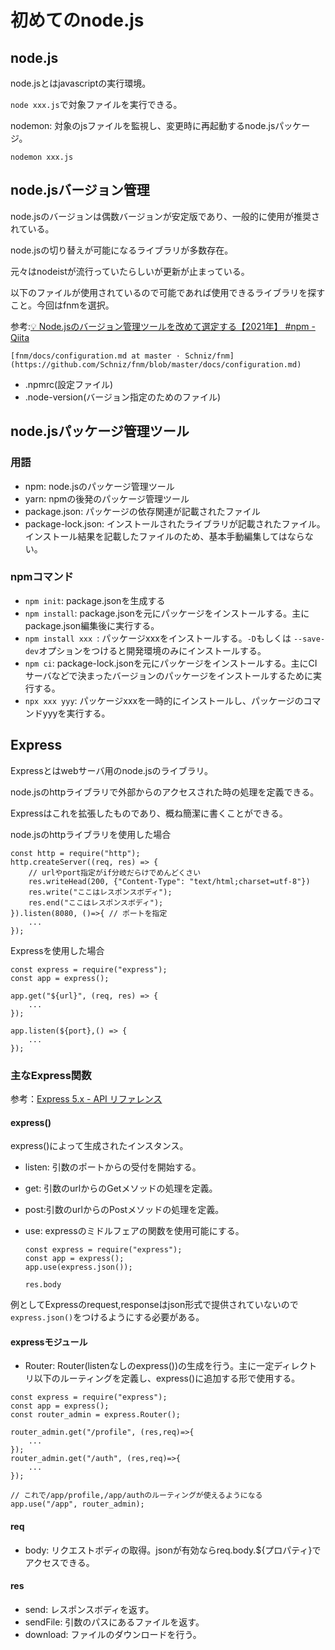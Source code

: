 # 初めてのnode.js

## node.js

node.jsとはjavascriptの実行環境。

`node xxx.js`で対象ファイルを実行できる。

nodemon: 対象のjsファイルを監視し、変更時に再起動するnode.jsパッケージ。

`nodemon xxx.js`

## node.jsバージョン管理

node.jsのバージョンは偶数バージョンが安定版であり、一般的に使用が推奨されている。

node.jsの切り替えが可能になるライブラリが多数存在。

元々はnodeistが流行っていたらしいが更新が止まっている。

以下のファイルが使用されているので可能であれば使用できるライブラリを探すこと。今回はfnmを選択。

参考:[💡 Node.jsのバージョン管理ツールを改めて選定する【2021年】 #npm - Qiita](https://qiita.com/heppokofrontend/items/5c4cc738c5239f4afe02)

    [fnm/docs/configuration.md at master · Schniz/fnm](https://github.com/Schniz/fnm/blob/master/docs/configuration.md)

- .npmrc(設定ファイル)
- .node-version(バージョン指定のためのファイル)

## node.jsパッケージ管理ツール

### 用語

- npm: node.jsのパッケージ管理ツール
- yarn: npmの後発のパッケージ管理ツール
- package.json: パッケージの依存関連が記載されたファイル
- package-lock.json: インストールされたライブラリが記載されたファイル。インストール結果を記載したファイルのため、基本手動編集してはならない。

### npmコマンド

- `npm init`: package.jsonを生成する
- `npm install`: package.jsonを元にパッケージをインストールする。主にpackage.json編集後に実行する。
- `npm install xxx `: パッケージxxxをインストールする。`-D`もしくは `--save-dev`オプションをつけると開発環境のみにインストールする。
- `npm ci`: package-lock.jsonを元にパッケージをインストールする。主にCIサーバなどで決まったバージョンのパッケージをインストールするために実行する。
- `npx xxx yyy`: パッケージxxxを一時的にインストールし、パッケージのコマンドyyyを実行する。

## Express

Expressとはwebサーバ用のnode.jsのライブラリ。

node.jsのhttpライブラリで外部からのアクセスされた時の処理を定義できる。

Expressはこれを拡張したものであり、概ね簡潔に書くことができる。

node.jsのhttpライブラリを使用した場合

```
const http = require("http");
http.createServer((req, res) => {
	// urlやport指定がif分岐だらけでめんどくさい
	res.writeHead(200, {"Content-Type": "text/html;charset=utf-8"})
	res.write("ここはレスポンスボディ");
	res.end("ここはレスポンスボディ");
}).listen(8080, ()=>{ // ポートを指定
	...
});
```

Expressを使用した場合

```
const express = require("express");
const app = express();

app.get("${url}", (req, res) => {
	...
});

app.listen(${port},() => {
	...
});
```

### 主なExpress関数

参考：[Express 5.x - API リファレンス](https://expressjs.com/ja/5x/api.html)

#### express()

express()によって生成されたインスタンス。

- listen: 引数のポートからの受付を開始する。
- get: 引数のurlからのGetメソッドの処理を定義。
- post:引数のurlからのPostメソッドの処理を定義。
- use: expressのミドルフェアの関数を使用可能にする。

  ```
  const express = require("express");
  const app = express();
  app.use(express.json());

  res.body
  ```

例としてExpressのrequest,responseはjson形式で提供されていないので `express.json()`をつけるようにする必要がある。

#### expressモジュール

- Router: Router(listenなしのexpress())の生成を行う。主に一定ディレクトリ以下のルーティングを定義し、express()に追加する形で使用する。

```
const express = require("express");
const app = express();
const router_admin = express.Router();

router_admin.get("/profile", (res,req)=>{
	...
});
router_admin.get("/auth", (res,req)=>{
	...
});

// これで/app/profile,/app/authのルーティングが使えるようになる
app.use("/app", router_admin);
```

#### req

- body: リクエストボディの取得。jsonが有効ならreq.body.${プロパティ}でアクセスできる。

#### res

- send: レスポンスボディを返す。
- sendFile: 引数のパスにあるファイルを返す。
- download: ファイルのダウンロードを行う。
